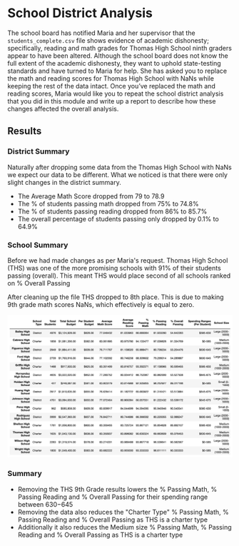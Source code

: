 # School District Analysis
The school board has notified Maria and her supervisor that the ```students_complete.csv``` file shows evidence of academic dishonesty; specifically, reading and math grades for Thomas High School ninth graders appear to have been altered. 
Although the school board does not know the full extent of the academic dishonesty, they want to uphold state-testing standards and have turned to Maria for help. She has asked you to replace the math and reading scores for Thomas High School with NaNs while keeping the rest of the data intact. Once you’ve replaced the math and reading scores, Maria would like you to repeat the school district analysis that you did in this module and write up a report to describe how these changes affected the overall analysis.

## Results

### District Summary

Naturally after dropping some data from the Thomas High School with NaNs we expect our data to be different. What we noticed is that there were only slight changes in the district summary. 

* The Average Math Score dropped from 79 to 78.9
* The % of students passing math dropped from 75% to 74.8%
* The % of students passing reading dropped from 86% to 85.7%
* The overall percentage of students passing only dropped by 0.1% to 64.9%

### School Summary
Before we had made changes as per Maria's request. Thomas High School (THS) was one of the more promising schools with 91% of their students passing (overall). This meant THS would place second of all schools ranked on % Overall Passing

After cleaning up the file THS dropped to 8th place. This is due to making 9th grade math scores NaNs, which effectively is equal to zero. 

![Position of Schools](Resources/image1.png "Position of Schools")

### Summary
* Removing the THS 9th Grade results lowers the % Passing Math, % Passing Reading and % Overall Passing for their spending range between $630-$645
* Removing the data also reduces the "Charter Type" % Passing Math, % Passing Reading and % Overall Passing as THS is a charter type
* Additionally it also reduces the Medium size % Passing Math, % Passing Reading and % Overall Passing as THS is a charter type

